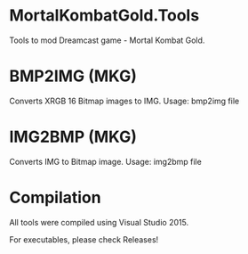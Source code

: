 # MortalKombatGold.Tools
Tools to mod Dreamcast game - Mortal Kombat Gold.


# BMP2IMG (MKG)

Converts XRGB 16 Bitmap images to IMG. Usage: bmp2img file

# IMG2BMP (MKG)

Converts IMG to Bitmap image. Usage: img2bmp file


# Compilation
All tools were compiled using Visual Studio 2015. 

For executables, please check Releases!
